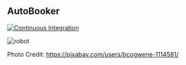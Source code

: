 ## AutoBooker

[![Continuous Integration](https://github.com/OpenArchitex/AutoBooker/actions/workflows/ci.yml/badge.svg?branch=main)](https://github.com/OpenArchitex/AutoBooker/actions/workflows/ci.yml)

![robot](https://github.com/OpenArchitex/AutoBooker/assets/12435965/bb431eac-8e52-43e1-8e8a-ed62207b0f63)

Photo Credit: https://pixabay.com/users/bcogwene-1114581/

